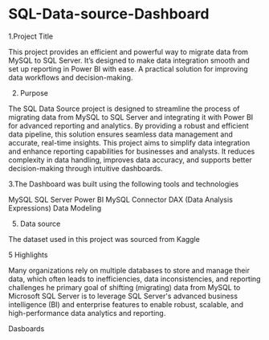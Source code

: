 # SQL-Data-source-Dashboard
1.Project Title 

This project provides an efficient and powerful way to migrate data from MySQL to SQL Server. It’s designed to make data integration smooth and set up reporting in Power BI with ease. A practical solution for improving data workflows and decision-making.

2. Purpose

The SQL Data Source project is designed to streamline the process of migrating data from MySQL to SQL Server and integrating it with Power BI for advanced reporting and analytics. By providing a robust and efficient data pipeline, this solution ensures seamless data management and accurate, real-time insights.
This project aims to simplify data integration and enhance reporting capabilities for businesses and analysts. It reduces complexity in data handling, improves data accuracy, and supports better decision-making through intuitive dashboards.

3.The Dashboard was built using the following tools and technologies 

MySQL
SQL Server
Power BI
MySQL Connector 
DAX (Data Analysis Expressions)
Data Modeling

5. Data source

The dataset used in this project was sourced from Kaggle

5 Highlights 

Many organizations rely on multiple databases to store and manage their data, which often leads to inefficiencies, data inconsistencies, and reporting challenges
he primary goal of shifting (migrating) data from MySQL to Microsoft SQL Server is to leverage SQL Server's advanced business intelligence (BI) and enterprise features to enable robust, scalable, and high-performance data analytics and reporting.

Dasboards



